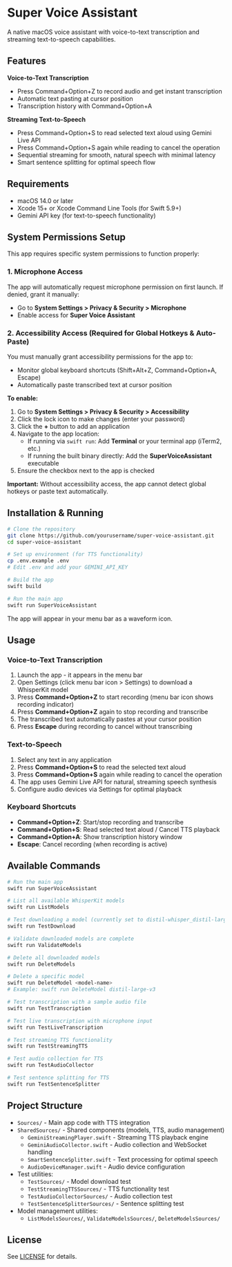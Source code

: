 # Super Voice Assistant

A native macOS voice assistant with voice-to-text transcription and streaming text-to-speech capabilities.

## Features

**Voice-to-Text Transcription**
- Press Command+Option+Z to record audio and get instant transcription
- Automatic text pasting at cursor position
- Transcription history with Command+Option+A

**Streaming Text-to-Speech**
- Press Command+Option+S to read selected text aloud using Gemini Live API
- Press Command+Option+S again while reading to cancel the operation
- Sequential streaming for smooth, natural speech with minimal latency
- Smart sentence splitting for optimal speech flow

## Requirements

- macOS 14.0 or later
- Xcode 15+ or Xcode Command Line Tools (for Swift 5.9+)
- Gemini API key (for text-to-speech functionality)

## System Permissions Setup

This app requires specific system permissions to function properly:

### 1. Microphone Access
The app will automatically request microphone permission on first launch. If denied, grant it manually:
- Go to **System Settings > Privacy & Security > Microphone**
- Enable access for **Super Voice Assistant**

### 2. Accessibility Access (Required for Global Hotkeys & Auto-Paste)
You must manually grant accessibility permissions for the app to:
- Monitor global keyboard shortcuts (Shift+Alt+Z, Command+Option+A, Escape)
- Automatically paste transcribed text at cursor position

**To enable:**
1. Go to **System Settings > Privacy & Security > Accessibility**
2. Click the lock icon to make changes (enter your password)
3. Click the **+** button to add an application
4. Navigate to the app location:
   - If running via `swift run`: Add **Terminal** or your terminal app (iTerm2, etc.)
   - If running the built binary directly: Add the **SuperVoiceAssistant** executable
5. Ensure the checkbox next to the app is checked

**Important:** Without accessibility access, the app cannot detect global hotkeys or paste text automatically.

## Installation & Running

```bash
# Clone the repository
git clone https://github.com/yourusername/super-voice-assistant.git
cd super-voice-assistant

# Set up environment (for TTS functionality)
cp .env.example .env
# Edit .env and add your GEMINI_API_KEY

# Build the app
swift build

# Run the main app
swift run SuperVoiceAssistant
```

The app will appear in your menu bar as a waveform icon.

## Usage

### Voice-to-Text Transcription
1. Launch the app - it appears in the menu bar
2. Open Settings (click menu bar icon > Settings) to download a WhisperKit model
3. Press **Command+Option+Z** to start recording (menu bar icon shows recording indicator)
4. Press **Command+Option+Z** again to stop recording and transcribe
5. The transcribed text automatically pastes at your cursor position
6. Press **Escape** during recording to cancel without transcribing

### Text-to-Speech
1. Select any text in any application
2. Press **Command+Option+S** to read the selected text aloud
3. Press **Command+Option+S** again while reading to cancel the operation
4. The app uses Gemini Live API for natural, streaming speech synthesis
5. Configure audio devices via Settings for optimal playback

### Keyboard Shortcuts

- **Command+Option+Z**: Start/stop recording and transcribe
- **Command+Option+S**: Read selected text aloud / Cancel TTS playback
- **Command+Option+A**: Show transcription history window
- **Escape**: Cancel recording (when recording is active)

## Available Commands

```bash
# Run the main app
swift run SuperVoiceAssistant

# List all available WhisperKit models
swift run ListModels

# Test downloading a model (currently set to distil-whisper_distil-large-v3)
swift run TestDownload

# Validate downloaded models are complete
swift run ValidateModels

# Delete all downloaded models
swift run DeleteModels

# Delete a specific model
swift run DeleteModel <model-name>
# Example: swift run DeleteModel distil-large-v3

# Test transcription with a sample audio file
swift run TestTranscription

# Test live transcription with microphone input
swift run TestLiveTranscription

# Test streaming TTS functionality
swift run TestStreamingTTS

# Test audio collection for TTS
swift run TestAudioCollector

# Test sentence splitting for TTS
swift run TestSentenceSplitter
```

## Project Structure

- `Sources/` - Main app code with TTS integration
- `SharedSources/` - Shared components (models, TTS, audio management)
  - `GeminiStreamingPlayer.swift` - Streaming TTS playback engine
  - `GeminiAudioCollector.swift` - Audio collection and WebSocket handling
  - `SmartSentenceSplitter.swift` - Text processing for optimal speech
  - `AudioDeviceManager.swift` - Audio device configuration
- Test utilities:
  - `TestSources/` - Model download test
  - `TestStreamingTTSSources/` - TTS functionality test
  - `TestAudioCollectorSources/` - Audio collection test
  - `TestSentenceSplitterSources/` - Sentence splitting test
- Model management utilities:
  - `ListModelsSources/`, `ValidateModelsSources/`, `DeleteModelsSources/`

## License

See [LICENSE](LICENSE) for details.